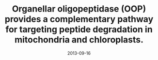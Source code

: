 ---
doi: 10.1073/pnas.1307637110
journal: Proceedings of the National Academy of Sciences of the United States of America
title: Organellar oligopeptidase (OOP) provides a complementary pathway for targeting peptide degradation in mitochondria and chloroplasts.
date: 2013-09-16
authors: Kmiec, B, Teixeira, PF, Berntsson, RP, Murcha, MW, Branca, RM, Radomiljac, JD, Regberg, J, Svensson, LM, Bakali, A, Langel, U, Lehtiö, J, Whelan, J, Stenmark, P, Glaser, E
---